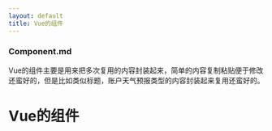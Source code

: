 ```yaml
---
layout: default
title: Vue的组件
---
```


### Component.md

Vue的组件主要是用来把多次复用的内容封装起来，简单的内容复制粘贴便于修改还蛮好的，但是比如类似标题，账户天气预报类型的内容封装起来复用还蛮好的。  

# Vue的组件
